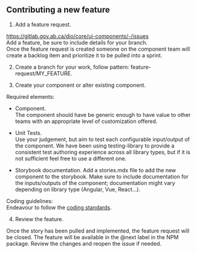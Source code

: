 ## Contributing a new feature

1. Add a feature request.  

https://gitlab.gov.ab.ca/dio/core/ui-components/-/issues  
Add a feature, be sure to include details for your branch.   
Once the feature request is created someone on the component team will create a backlog item and prioritize it to be pulled into a sprint.  

2. Create a branch for your work, follow pattern: feature-request/MY_FEATURE.  

3. Create your component or alter existing component.  

Required elements:  
- Component.  
The component should have be generic enough to have value to other teams with an appropriate level of customization offered.  

- Unit Tests.  
Use your judgement, but aim to test each configurable input/output of the component.  We have been using testing-library to provide a consistent test authoring experience across all library types, but if it is not sufficient feel free to use a different one.  

- Storybook documentation. 
Add a stories.mdx file to add the new component to the storybook.  Make sure to include documentation for the inputs/outputs of the component; documentation might vary depending on library type (Angular, Vue, React...).  
  
Coding guidelines:  
Endeavour to follow the [coding standards](coding_standards.md).

4. Review the feature.  

Once the story has been pulled and implemented, the feature request will be closed.  The feature will be available in the @next label in the NPM package.  Review the changes and reopen the issue if needed.  